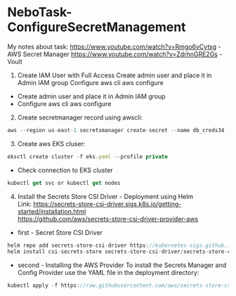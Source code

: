 # NeboTask-ConfigureSecretManagement

My notes about task:
https://www.youtube.com/watch?v=Rmgo6vCytsg    - AWS Secret Manager
https://www.youtube.com/watch?v=ZdrhnGRE2Gs    - Voult

1. Create IAM User with Full Access
Create admin user and place it in Admin IAM group
Configure aws cli aws configure

- Create admin user and place it in Admin IAM group
- Configure aws cli aws configure

2. Create secretmanager record using awscli:
```js
aws --region us-east-1 secretsmanager create-secret --name db_creds34 --secret-string '{"username":"root_db", "password":"gensomepasswd", "endpoint":"mydb2.123456789012.us-east-1.rds.amazonaws.com"}' --profile private
```

3. Create aws EKS cluser:

```js
eksctl create cluster -f eks.yaml --profile private
```
- Check connection to EKS cluster
```js
kubectl get svc or kubectl get nodes
```


4)  Install the Secrets Store CSI Driver -  Deployment using Helm <br>
Link: https://secrets-store-csi-driver.sigs.k8s.io/getting-started/installation.html <br>
https://github.com/aws/secrets-store-csi-driver-provider-aws
- first - Secret Store CSI Driver
```js
helm repo add secrets-store-csi-driver https://kubernetes-sigs.github.io/secrets-store-csi-driver/charts
helm install csi-secrets-store secrets-store-csi-driver/secrets-store-csi-driver --namespace kube-system
```

- second - Installing the AWS Provider
To install the Secrets Manager and Config Provider use the YAML file in the deployment directory:
```js
kubectl apply -f https://raw.githubusercontent.com/aws/secrets-store-csi-driver-provider-aws/main/deployment/aws-provider-installer.yaml
```